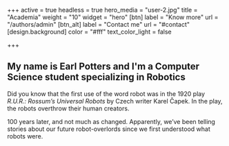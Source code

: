 +++
active = true
headless = true
hero_media = "user-2.jpg"
title = "Academia"
weight = "10"
widget = "hero"
[btn]
label = "Know more"
url = "/authors/admin"
[btn_alt]
label = "Contact me"
url = "#contact"
[design.background]
color = "#fff"
text_color_light = false

+++
## My name is **Earl Potters** and I'm a Computer Science **student** specializing in **Robotics**

Did you know that the first use of the word robot was in the 1920 play _R.U.R.:_ _Rossum’s Universal Robots_ by Czech writer Karel Čapek. In the play, the robots overthrow their human creators. 

100 years later, and not much as changed. Apparently, we’ve been telling stories about our future robot-overlords since we first understood what robots were.